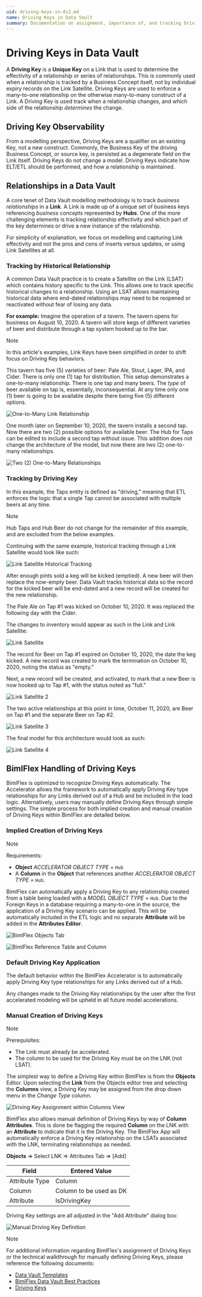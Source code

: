 ```yaml
---
uid: driving-keys-in-dv2.md
name: Driving Keys in Data Vault 
summary: Documentation on assignment, importance of, and tracking Driving Keys in a Linked Satellite in Data Vault with examples
---
```


# Driving Keys in Data Vault

A **Driving Key** is a **Unique Key** on a Link that is used to determine the effectivity of a relationship or series of relationships.
This is commonly used when a relationship is tracked by a Business Concept itself, not by individual expiry records on the Link Satellite.
Driving Keys are used to enforce a many-to-one relationship on the otherwise many-to-many construct of a Link.
A Driving Key is used track when a relationship changes, and which side of the relationship *determines* the change.

## Driving Key Observability

From a modelling perspective, Driving Keys are a qualifier on an existing Key, not a new construct.
Commonly, the Business Key of the driving Business Concept, or source key, is persisted as a degenerate field on the Link itself.
Driving Keys do not change a model.
Driving Keys indicate how ELT/ETL should be performed, and how a relationship is maintained.

## Relationships in a Data Vault

A core tenet of Data Vault modelling methodology is to track *business relationships* in a **Link**.
A Link is made up of a unique set of business keys referencing *business concepts* represented by **Hubs**.
One of the more challenging elements is tracking relationship effectivity and which part of the key determines or drive a new instance of the relationship.

For simplicity of explanation, we focus on modelling and capturing Link effectivity and not the pros and cons of inserts versus updates, or using Link Satellites at all.

<!--
A core tenet of Data Vault modelling methodology is to track relationships in a Link and to be modeled as a many-to-many relationship.
Effectivity is then tracked in a Satellite based on the observation of when a unique interaction of Business Concepts are observed.
When a relationship is observed for the first time it is created and marked as active based on the date it was observed.
When a relationship is terminated similar logic is used and the relationship is terminated based on the date of the observed termination.
By nature these exist exclusively with no relation to any other observed relationship.
A Driving Key is required when a relationship should be tracked, observed and terminated based around a central Business Concept and not simply the relationship itself.
Effectivity is then started and ended based on when a Business Concept was first observed and when a relationship change occurs on the driving Business Concept.
-->

### Tracking by Historical Relationship

A common Data Vault practice is to create a Satellite on the Link (LSAT) which contains history specific to the Link.
This allows one to track specific historical changes to a relationship.
Using an LSAT allows maintaining historical data where end-dated relationships may need to be reopened or reactivated without fear of losing any data.

**For example:** Imagine the operation of a tavern.
The tavern opens for business on August 10, 2020.
A tavern will store kegs of different varieties of beer and distribute through a tap system hooked up to the bar.

>[!NOTE]
> In this article's examples, Link Keys have been simplified in order to shift focus on Driving Key behaviors.

This tavern has five (5) varieties of beer: Pale Ale, Stout, Lager, IPA, and Cider.
There is only one (1) tap for distribution.
This setup demonstrates a one-to-many relationship.
There is one tap and many beers.
The *type* of beer available on tap is, essentially, inconsequential.
At any time only one (1) beer is going to be available despite there being five (5) different options.

![One-to-Many Link Relationship](images/beer-link-one-to-many.png "One to Many Link Relationship")

One month later on September 10, 2020, the tavern installs a second tap.
Now there are two (2) possible options for available beer.
The Hub for Taps can be edited to include a second tap without issue.
This addition does not change the architecture of the model, but now there are two (2) one-to-many relationships.

![Two (2) One-to-Many Relationships](images/beer-link-one-to-many-2.0.png "Two (2) One-to-Many Link Relationships")

<!--
A many-to-many relationship would show multiple relationships between Taps (*a possible two (2)*) and Beers (*a possible five (5)*).

![Many-to-Many Link Relationship](images/many-to-many-link-relationship-1.png "Many-to-Many Link Relationship")

An additional example of a many-to-many relationship would be a single tap having multiple active records for various beers that can also be active on other taps.
This may be done when tracking status for a empty keg and an active record for the current beer being served.
-->

### Tracking by Driving Key

In this example, the Taps entity is defined as "driving," meaning that ETL enforces the logic that a single Tap cannot be associated with multiple beers at any time.

>[!NOTE]
> Hub Taps and Hub Beer do not change for the remainder of this example, and are excluded from the below examples.

Continuing with the same example, historical tracking through a Link Satellite would look like such:

![Link Satellite Historical Tracking](images/historical-tracking-lsat.png "Link Satellite Historical Tracking")

<!--
"Zero Records" are optional records which indicate the first recognized interaction with a Driving Key.
The paramount indicator for a zero record is an interaction with a Driving Key, not when a record first enters the system.
In this instance our Driving Keys are the Taps, and zero records would appear as such:
![Zero Records](/bimlflex/concepts/images/zero-records-last.png "Zero Records")
-->

After enough pints sold a keg will be kicked (emptied).
A new beer will then replace the now-empty beer.
Data Vault tracks historical data so the record for the kicked beer will be end-dated and a new record will be created for the new relationship.

The Pale Ale on Tap #1 was kicked on October 10, 2020. It was replaced the following day with the Cider.

The changes to inventory would appear as such in the Link and Link Satellite:

![Link Satellite](images/link-sat-01a.png "Link Satellite")

The record for Beer on Tap #1 expired on October 10, 2020, the date the keg kicked.
A new record was created to mark the termination on October 10, 2020, noting the status as "empty."

Next, a new record will be created, and activated, to mark that a new Beer is now hooked up to Tap #1, with the status noted as "full."

![Link Satellite 2](images/link-sat-02a.png "Link Satellite 2")

The two active relationships at this point in time, October 11, 2020, are Beer on Tap #1 and the separate Beer on Tap #2.

![Link Satellite 3](images/link-sat-03a.png "Link Satellite 3")

The final model for this architecture would look as such:

![Link Satellite 4](images/link-sat-04a.png "Link Satellite 4")

## BimlFlex Handling of Driving Keys

BimlFlex is optimized to recognize Driving Keys automatically. The Accelerator allows the framework to automatically apply Driving Key type relationships for any Links derived out of a Hub and be included in the load logic. Alternatively, users may manually define Driving Keys through simple settings.
The simple process for both implied creation and manual creation of Driving Keys within BimlFlex are detailed below.

### Implied Creation of Driving Keys

> [!NOTE]
> Requirements:
>  
> - **Object** *ACCELERATOR OBJECT TYPE* = `Hub`
> - A **Column** in the **Object** that references another *ACCELERATOR OBJECT TYPE* = `Hub`.

BimlFlex can automatically apply a Driving Key to any relationship created from a table being loaded with a *MODEL OBJECT TYPE* = `Hub`.
Due to the Foreign Keys in a database requiring a many-to-one in the source, the application of a Driving Key scenario can be applied.
This will be automatically included in the ETL logic and no separate **Attribute** will be added in the **Attributes Editor**.

![BimlFlex Objects Tab](images/bfx-objects-tab-a.png "BimlFlex Objects Tab")

![BimlFlex Reference Table and Column](images/bfx-reference-table-and-column-a.png "BimlFlex Reference Table and Column")


### Default Driving Key Application

The default behavior within the BimlFlex Accelerator is to automatically apply Driving Key type relationships for any Links derived out of a Hub.

Any changes made to the Driving Key relationships by the user after the first accelerated modeling will be upheld in all future model accelerations.

### Manual Creation of Driving Keys

> [!NOTE]
> Prerequisites:
>  
> - The Link must already be accelerated.
> - The column to be used for the Driving Key must be on the LNK (not LSAT).

The simplest way to define a Driving Key within BimlFlex is from the **Objects** Editor.
Upon selecting the **Link** from the Objects editor tree and selecting the **Columns** view, a Driving Key may be assigned from the drop down menu in the *Change Type* column.

![Driving Key Assignment within Columns View](images/bfx-columns-view-driving-key.png "Driving Key Assignment within Colums View")

BimlFlex also allows manual definition of Driving Keys by way of **Column Attributes**.
This is done be flagging the required **Column** on the LNK with an **Attribute** to indicate that it is the Driving Key.
The BimlFlex App will automatically enforce a Driving Key relationship on the LSATs associated with the LNK, terminating relationships as needed.

**Objects** => Select LNK => Attributes Tab => [Add]

| Field          | Entered Value           |
| -------------- | ----------------------- |
| Attribute Type | Column                  |
| Column         | Column to be used as DK |
| Attribute      | IsDrivingKey            |

Driving Key settings are all adjusted in the "Add Attribute" dialog box:

![Manual Driving Key Definition](images/object-field-dk.png "Manual Driving Key Definition")

> [!NOTE]
> For additional information regarding BimlFlex's assignment of Driving Keys or the technical walkthrough for manually defining Driving Keys, please reference the following documents:
>
> - [Data Vault Templates](xref:data-vault-templates)
> - [BimlFlex Data Vault Best Practices](xref:data-vault-standards)
> - [Driving Keys](xref:driving-keys)